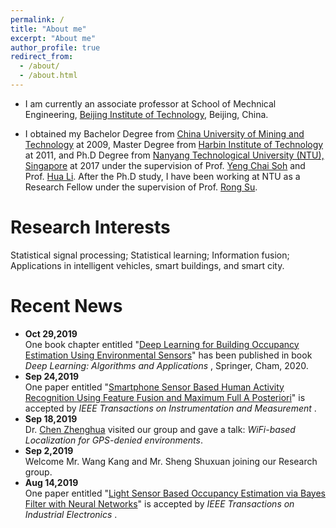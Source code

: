 ```yaml
---
permalink: /
title: "About me"
excerpt: "About me"
author_profile: true
redirect_from: 
  - /about/
  - /about.html
---
```


* I am currently an associate professor at School of Mechnical Engineering, [Beijing Institute of Technology](http://www.bit.edu.cn), Beijing, China.

* I obtained my Bachelor Degree from [China University of Mining and Technology](http://www.cumt.edu.cn) at 2009, Master Degree from [Harbin Institute of Technology](http://www.hit.edu.cn) at 2011, and Ph.D Degree from [Nanyang Technological University (NTU), Singapore](https://www.ntu.edu.sg/Pages/home.aspx) at 2017 under the supervision of Prof. [Yeng Chai Soh](http://research.ntu.edu.sg/expertise/academicprofile/pages/StaffProfile.aspx?ST_EMAILID=EYCSOH) and Prof. [Hua Li](http://research.ntu.edu.sg/expertise/academicprofile/pages/StaffProfile.aspx?ST_EMAILID=LIHUA). After the Ph.D study, I have been working at NTU as a Research Fellow under the supervision of Prof. [Rong Su](http://research.ntu.edu.sg/expertise/academicprofile/Pages/StaffProfile.aspx?ST_EMAILID=rsu).

# Research Interests
Statistical signal processing; Statistical learning; Information fusion; Applications in intelligent vehicles, smart buildings, and smart city. 


# Recent News
* <b>Oct 29,2019</b> <br>
  One book chapter entitled "[Deep Learning for Building Occupancy Estimation Using Environmental Sensors](https://link.springer.com/chapter/10.1007/978-3-030-31760-7_11)" has been published in book <i>Deep Learning: Algorithms and Applications </i>, Springer, Cham, 2020.
* <b>Sep 24,2019</b> <br>
  One paper entitled "[Smartphone Sensor Based Human Activity Recognition Using Feature Fusion and Maximum Full A Posteriori](https://ieeexplore.ieee.org/document/8856227)" is accepted by <i>IEEE Transactions on Instrumentation and Measurement </i>.
* <b>Sep 18,2019 </b><br> 
  Dr. [Chen Zhenghua](https://zhenghuantu.github.io/) visited our group and gave a  talk: <i>WiFi-based Localization for GPS-denied environments</i>.
* <b>Sep 2,2019 </b><br>
  Welcome Mr. Wang Kang and Mr. Sheng Shuxuan joining our Research group.
* <b>Aug 14,2019</b> <br>
  One paper entitled "[Light Sensor Based Occupancy Estimation via Bayes Filter with Neural Networks](https://ieeexplore.ieee.org/abstract/document/8798996)" is accepted by <i>IEEE Transactions on Industrial Electronics </i>.

